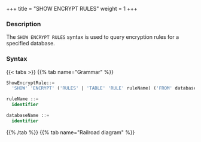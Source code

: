 +++
title = "SHOW ENCRYPT RULES"
weight = 1
+++

### Description

The `SHOW ENCRYPT RULES` syntax is used to query encryption rules for a specified database.

### Syntax

{{< tabs >}}
{{% tab name="Grammar" %}}
```sql
ShowEncryptRule::=
  'SHOW' 'ENCRYPT' ('RULES' | 'TABLE' 'RULE' ruleName) ('FROM' databaseName)?

ruleName ::=
  identifier

databaseName ::=
  identifier
```
{{% /tab %}}
{{% tab name="Railroad diagram" %}}
<iframe frameborder="0" name="diagram" id="diagram" width="100%" height="100%"></iframe>
{{% /tab %}}
{{< /tabs >}}

### Note

- When `databaseName` is not specified, then `DATABASE`is currently used as the default name. If `DATABASE` is not used, you will receive a `No database selected` prompt.

### Return value description

| Column                   | Description                               |
|--------------------------|-------------------------------------------|
| table                    | Logical table name                        |
| logic_column             | Logical column name                       |
| cipher_column            | Ciphertext column name                    |
| assisted_query_column    | Assisted query column name                |
| like_query_column        | Like query column name                    |
| encryptor_type           | Encryption algorithm type                 |
| encryptor_props          | Encryption algorithm parameter            |
| assisted_query_type      | Assisted query algorithm type             |
| assisted_query_props     | Assisted query algorithm parameter        |
| like_query_type          | Like query algorithm type                 |
| like_query_props         | Like query algorithm parameter            |




### Example

- Query encrypt rules for specified database.

```sql
SHOW ENCRYPT RULES FROM encrypt_db;
```

```sql
mysql> SHOW ENCRYPT RULES FROM encrypt_db;
+-----------+--------------+---------------+-----------------------+-------------------+----------------+-------------------------+---------------------+----------------------+-----------------+------------------+
| table     | logic_column | cipher_column | assisted_query_column | like_query_column | encryptor_type | encryptor_props         | assisted_query_type | assisted_query_props | like_query_type | like_query_props |
+-----------+--------------+---------------+-----------------------+-------------------+----------------+-------------------------+---------------------+----------------------+-----------------+------------------+
| t_user    | pwd          | pwd_cipher    |                       |                   | AES            | aes-key-value=123456abc, digest-algorithm-name=SHA-1 |                     |                      |                 |                  |
| t_encrypt | pwd          | pwd_cipher    |                       |                   | AES            | aes-key-value=123456abc, digest-algorithm-name=SHA-1 |                     |                      |                 |                  |
+-----------+--------------+---------------+-----------------------+-------------------+----------------+-------------------------+---------------------+----------------------+-----------------+------------------+
2 rows in set (0.00 sec)
```

- Query encrypt rules for current database.

```sql
SHOW ENCRYPT RULES;
```

```sql
mysql> SHOW ENCRYPT RULES;
+-----------+--------------+---------------+-----------------------+-------------------+----------------+-------------------------+---------------------+----------------------+-----------------+------------------+
| table     | logic_column | cipher_column | assisted_query_column | like_query_column | encryptor_type | encryptor_props         | assisted_query_type | assisted_query_props | like_query_type | like_query_props |
+-----------+--------------+---------------+-----------------------+-------------------+----------------+-------------------------+---------------------+----------------------+-----------------+------------------+
| t_user    | pwd          | pwd_cipher    |                       |                   | AES            | aes-key-value=123456abc, digest-algorithm-name=SHA-1 |                     |                      |                 |                  |
| t_encrypt | pwd          | pwd_cipher    |                       |                   | AES            | aes-key-value=123456abc, digest-algorithm-name=SHA-1 |                     |                      |                 |                  |
+-----------+--------------+---------------+-----------------------+-------------------+----------------+-------------------------+---------------------+----------------------+-----------------+------------------+
2 rows in set (0.00 sec)
```

- Query specified encrypt rule in specified database.

```sql
SHOW ENCRYPT TABLE RULE t_encrypt FROM encrypt_db;
```

```sql
mysql> SHOW ENCRYPT TABLE RULE t_encrypt FROM encrypt_db;
+-----------+--------------+---------------+-----------------------+-------------------+----------------+-------------------------+---------------------+----------------------+-----------------+------------------+
| table     | logic_column | cipher_column | assisted_query_column | like_query_column | encryptor_type | encryptor_props         | assisted_query_type | assisted_query_props | like_query_type | like_query_props |
+-----------+--------------+---------------+-----------------------+-------------------+----------------+-------------------------+---------------------+----------------------+-----------------+------------------+
| t_encrypt | pwd          | pwd_cipher    |                       |                   | AES            | aes-key-value=123456abc, digest-algorithm-name=SHA-1 |                     |                      |                 |                  |
+-----------+--------------+---------------+-----------------------+-------------------+----------------+-------------------------+---------------------+----------------------+-----------------+------------------+
1 row in set (0.01 sec)
```

- Query specified encrypt rule in current database.

```sql
SHOW ENCRYPT TABLE RULE t_encrypt;
```

```sql
mysql> SHOW ENCRYPT TABLE RULE t_encrypt;
+-----------+--------------+---------------+-----------------------+-------------------+----------------+-------------------------+---------------------+----------------------+-----------------+------------------+
| table     | logic_column | cipher_column | assisted_query_column | like_query_column | encryptor_type | encryptor_props         | assisted_query_type | assisted_query_props | like_query_type | like_query_props |
+-----------+--------------+---------------+-----------------------+-------------------+----------------+-------------------------+---------------------+----------------------+-----------------+------------------+
| t_encrypt | pwd          | pwd_cipher    |                       |                   | AES            | aes-key-value=123456abc, digest-algorithm-name=SHA-1 |                     |                      |                 |                  |
+-----------+--------------+---------------+-----------------------+-------------------+----------------+-------------------------+---------------------+----------------------+-----------------+------------------+
1 row in set (0.01 sec)
```

### Reserved word

`SHOW`, `ENCRYPT`, `TABLE`, `RULE`, `RULES`, `FROM`

### Related links

- [Reserved word](/en/user-manual/shardingsphere-proxy/distsql/syntax/reserved-word/)
